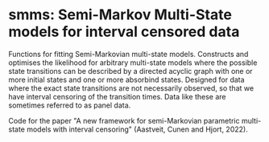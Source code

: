# smms: Semi-Markov Multi-State models for interval censored data
Functions for fitting Semi-Markovian multi-state models. Constructs and optimises the likelihood for arbitrary multi-state models where the possible state transitions can be described by a directed acyclic graph with one or more initial states and one or more absorbind states. Designed for data where the exact state transitions are not necessarily observed, so that we have interval censoring of the transition times. Data like these are sometimes referred to as panel data.

Code for the paper "A new framework for semi-Markovian parametric multi-state models with interval censoring" (Aastveit, Cunen and Hjort, 2022).
